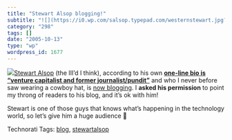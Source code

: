 ```yaml
---
title: "Stewart Alsop blogging!"
subtitle: "![](https://i0.wp.com/salsop.typepad.com/westernstewart.jpg?w=584)Stewart Alsop"
category: "298"
tags: []
date: "2005-10-13"
type: "wp"
wordpress_id: 1677
---
```

![](https://i0.wp.com/salsop.typepad.com/westernstewart.jpg?w=584)[Stewart Alsop](http://www.stewartalsop.com/) (the III’d I think), according to his own **[one-line bio is “venture capitalist and former journalist/pundit”](http://salsop.typepad.com/about.html)** and who I never before saw wearing a cowboy hat, is [now blogging](http://www.stewartalsop.com/). I **asked his permission** to point my throng of readers to his blog, and it’s ok with him! 

Stewart is one of those guys that knows what’s happening in the technology world, so let’s give him a huge audience 🙂

Technorati Tags: [blog](http://www.technorati.com/tag/blog), [stewartalsop](http://www.technorati.com/tag/stewartalsop)